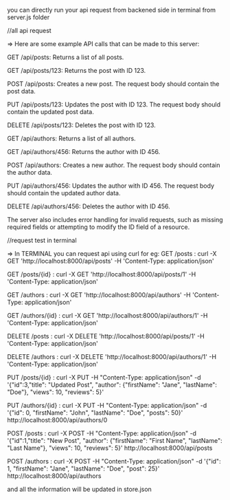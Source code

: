 you can directly run your api request from backened side in terminal from server.js folder

//all api request

=> Here are some example API calls that can be made to this server:

GET /api/posts: Returns a list of all posts.

GET /api/posts/123: Returns the post with ID 123.

POST /api/posts: Creates a new post. The request body should contain the post data.

PUT /api/posts/123: Updates the post with ID 123. The request body should contain the updated post data.

DELETE /api/posts/123: Deletes the post with ID 123.

GET /api/authors: Returns a list of all authors.

GET /api/authors/456: Returns the author with ID 456.

POST /api/authors: Creates a new author. The request body should contain the author data.

PUT /api/authors/456: Updates the author with ID 456. The request body should contain the updated author data.

DELETE /api/authors/456: Deletes the author with ID 456.

The server also includes error handling for invalid requests, such as missing required fields or attempting to modify the ID field of a resource.

//request test in terminal

=> In TERMINAL you can request api using curl for eg: GET /posts : curl -X GET 'http://localhost:8000/api/posts' -H 'Content-Type: application/json'

GET /posts/{id} : curl -X GET 'http://localhost:8000/api/posts/1' -H 'Content-Type: application/json'

GET /authors : curl -X GET 'http://localhost:8000/api/authors' -H 'Content-Type: application/json'

GET /authors/{id} : curl -X GET 'http://localhost:8000/api/authors/1' -H 'Content-Type: application/json'

DELETE /posts : curl -X DELETE 'http://localhost:8000/api/posts/1' -H 'Content-Type: application/json'

DELETE /authors : curl -X DELETE 'http://localhost:8000/api/authors/1' -H 'Content-Type: application/json'

PUT /posts/{id} : curl -X PUT -H "Content-Type: application/json" -d '{"id":3,"title": "Updated Post", "author": {"firstName": "Jane", "lastName": "Doe"}, "views": 10, "reviews": 5}'

PUT /authors/{id} : curl -X PUT -H "Content-Type: application/json" -d '{"id": 0, "firstName": "John", "lastName": "Doe", "posts": 50}' http://localhost:8000/api/authors/0

POST /posts : curl -X POST -H "Content-Type: application/json" -d '{"id":1,"title": "New Post", "author": {"firstName": "First Name", "lastName": "Last Name"}, "views": 10, "reviews": 5}' http://localhost:8000/api/posts

POST /authors : curl -X POST -H "Content-Type: application/json" -d '{"id": 1, "firstName": "Jane", "lastName": "Doe", "post": 25}' http://localhost:8000/api/authors

and all the information will be updated in store.json
